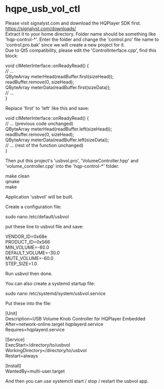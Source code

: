# hqpe_usb_vol_ctl
Please visit signalyst.com and download the HQPlayer SDK first.\
https://signalyst.com/downloads/ \
Extract it to your home directory. Folder name should be something like 'hqp-control-*'. Enter the folder and change the 'control.pro' file name to 'control.pro.bak' since we will create a new project for it.\
Due to Qt5 compatibility, please edit the 'ControlInterface.cpp', find this block:

void clMeterInterface::onReadyRead() { \
    // ... \
    QByteArray meterHead(readBuffer.first(sizeHead)); \
    readBuffer.remove(0, sizeHead); \
    QByteArray meterData(readBuffer.first(sizeData)); \
    // ... \
} 

Replace 'first' to 'left' like this and save:

void clMeterInterface::onReadyRead() { \
    // ... (previous code unchanged) \
    QByteArray meterHead(readBuffer.left(sizeHead)); \
    readBuffer.remove(0, sizeHead); \
    QByteArray meterData(readBuffer.left(sizeData)); \
    // ... (rest of the function unchanged) \
}

Then put this project's 'usbvol.pro', 'VolumeController.hpp' and 'volume_controller.cpp' into the 'hqp-control-*' folder.

make clean \
qmake \
make

Application 'usbvol' will be built.

Create a configuration file:

sudo nano /etc/default/usbvol

put these line to usbvol file and save:

VENDOR_ID=0x68e \
PRODUCT_ID=0x566 \
MIN_VOLUME=-60.0 \
DEFAULT_VOLUME=-30.0 \
MUTE_VOLUME=-60.0 \
STEP_SIZE=1.0

Run usbvol then done.

You can also create a systemd startup file:

sudo nano /etc/systemd/system/usbvol.service

Put these into the file:

[Unit] \
Description=USB Volume Knob Controller for HQPlayer Embedded \
After=network-online.target hqplayerd.service \
Requires=hqplayerd.service

[Service] \
ExecStart=/directory/to/usbvol \
WorkingDirectory=/directory/to/usbvol \
Restart=always

[Install] \
WantedBy=multi-user.target

And then you can use systemctl start / stop / restart the usbvol app.
